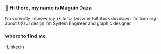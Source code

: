 ###  👋 Hi there, my name is Maguin Daza

<!--
**maguinD/maguinD** is a ✨ _special_ ✨ repository because its `README.md` (this file) appears on your GitHub profile.
Here are some ideas to get you started:

- 🔭 I’m currently working on ...
- 🌱 I’m currently learning ...
- 👯 I’m looking to collaborate on ...
- 🤔 I’m looking for help with ...
- 💬 Ask me about ...
- 📫 How to reach me: ...
- 😄 Pronouns: ...
- ⚡ Fun fact: ...
-->

I’m currently improve my skills for become full stack developer
I’m learning about UX/UI design 
I’m System Engineer and graphic designer
### where to find me
-[LinkedIn](www.linkedin.com/in/maguin-daza-654716a3)
